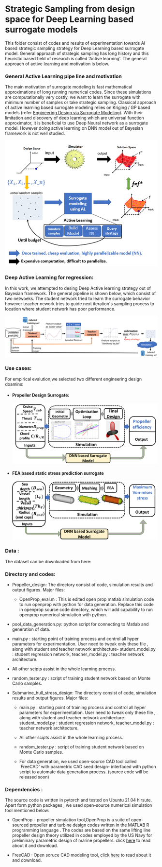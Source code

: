 # Strategic Sampling from design space for Deep Learning based surrogate models
This folder consist of codes and results of experimentation towards AI based strategic sampling strategy for Deep Learning based surrogate model. General approach of strategic sampling has long history and this heuristic based field of research is called 'Active learning'. The general approach of active learning and motivation is below.

### General Active Learning pipe line and motivation
The main motivation of surrogate modeling is fast mathematical approximations of long running numerical codes. Since these simulations are computationally very costly, we want to learn the surrogate with minimum number of samples or take strategic sampling.
Classical approach of active learning based surrogate modeling relies on Kriging / GP based models (refer [Engineering Design via Surrogate Modeling](https://onlinelibrary.wiley.com/doi/book/10.1002/9780470770801)). With their limitation and discovery of deep learning which are universal function approximator, it is beneficial to use Deep Neural network as a surrogate model. However doing active learning on DNN model out of Bayesian framework is not well studied.

![General Active learning Strategy](./images/ActiveLearning.png)


### Deep Active Learning for regression:
In this work, we attempted to desing Deep Active learning strategy out of Bayesian framework. The general pipeline is shown below, which consist of two netwoeks. The student network tried to learn the surrogate behavior however teacher nework tries to guide next iteration's sampling process to location where student network has poor performance.

![General Active learning Strategy](./images/strategy.png)


### Use cases:
For empirical evalution,we selected two different engineering design doamins:
 - #### Propeller Design Surrogate:

   ![General Active learning Strategy](./images/prop_surrogate.png)
 - #### FEA based static stress prediction surrogate
   ![General Active learning Strategy](./images/hull_surrogatewithout_line.png)


### Data :
The dataset can be downloaded from here:


### Directory and codes:
 - Propeller_design: The directory consist of code, simulation results and  output figures. Major files:
   - OpenProp_eval.m : This is edited open prop matlab simulation code to run openprop with python for data generation. Replace this code in openprop source code directory, which will add capability to run openprop numerical simulation with python.

  -  pool_data_generation.py: python script for connecting to Matlab and generation of  data.  
  - main.py : starting point of training process and control all hyper parameters for experimentation. User need to tweak only these file , along with student and teacher network architecture- student_model.py : student regression network, teacher_model.py : teacher network architecture.
  - All other scipts assist in the whole learning process.
  - random_tester.py : script of training student network based on Monte Carlo samples.

- Submarine_hull_stress_design: The directory consist of code, simulation results and  output figures. Major files:
   - main.py : starting point of training process and control all hyper parameters for experimentation. User need to tweak only these file , along with student and teacher network architecture- student_model.py : student regression network, teacher_model.py : teacher network architecture.
   - All other scipts assist in the whole learning process.
   - random_tester.py : script of training student network based on Monte Carlo samples.

   - For data generation, we used open-source CAD tool called 'FreeCAD' with parametric CAD seed design- interfaced with python script to automate data generation process. (source code will be released soon)

### Dependencies :
The source code is written in pytorch and tested on Ubuntu 21.04 hirsute. Apart form python packages , we used open-source numerical simulation tool mentioned below:   
 - OpenProp - propeller simulation tool,OpenProp is a suite of open-sourced propeller and turbine design codes written in the MATLAB R programming language . The codes are based on the same lifting line propeller
design theory utilized in codes employed by the US Navy for preliminary parametric design of marine propellers. click [here](https://openprop.engineering.dartmouth.edu/) to read about it and download.

 - FreeCAD : Open soruce CAD modeling tool, click [here](https://www.freecadweb.org/) to read about it and download.
